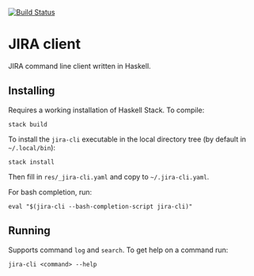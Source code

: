 [![Build Status](https://travis-ci.org/bartfrenk/jira-client.svg?branch=master)](https://travis-ci.org/bartfrenk/jira-client)

# JIRA client

JIRA command line client written in Haskell.

## Installing

Requires a working installation of Haskell Stack. To compile:

    stack build

To install the `jira-cli` executable in the local directory tree (by default in
`~/.local/bin`):

    stack install

Then fill in `res/_jira-cli.yaml` and copy to `~/.jira-cli.yaml`.

For bash completion, run:

    eval "$(jira-cli --bash-completion-script jira-cli)"

## Running

Supports command `log` and `search`. To get help on a command run:

    jira-cli <command> --help

